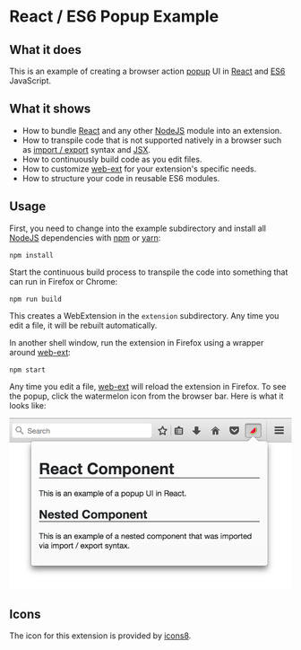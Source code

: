 # React / ES6 Popup Example

## What it does

This is an example of creating a browser action
[popup](https://developer.mozilla.org/en-US/Add-ons/WebExtensions/Add_a_button_to_the_toolbar#Adding_a_popup)
UI in [React][react] and [ES6](http://es6-features.org/) JavaScript.

## What it shows

* How to bundle [React][react] and any other [NodeJS][nodejs] module into an
  extension.
* How to transpile code that is not supported natively in
  a browser such as
  [import / export](https://developer.mozilla.org/en-US/docs/Web/JavaScript/Reference/Statements/import)
  syntax and [JSX](https://facebook.github.io/react/docs/jsx-in-depth.html).
* How to continuously build code as you edit files.
* How to customize [web-ext][web-ext] for your extension's specific needs.
* How to structure your code in reusable ES6 modules.

## Usage

First, you need to change into the example subdirectory and install all
[NodeJS][nodejs] dependencies with [npm](http://npmjs.com/) or
[yarn](https://yarnpkg.com/):

    npm install

Start the continuous build process to transpile the code into something that
can run in Firefox or Chrome:

    npm run build

This creates a WebExtension in the `extension` subdirectory.
Any time you edit a file, it will be rebuilt automatically.

In another shell window, run the extension in Firefox using a wrapper
around [web-ext][web-ext]:

    npm start

Any time you edit a file, [web-ext][web-ext] will reload the extension
in Firefox. To see the popup, click the watermelon icon from the browser bar.
Here is what it looks like:

![popup screenshot](screenshots/popup.png "React popup screenshot")

[react]: https://facebook.github.io/react/
[nodejs]: https://nodejs.org/en/
[web-ext]: https://developer.mozilla.org/en-US/Add-ons/WebExtensions/Getting_started_with_web-ext

## Icons

The icon for this extension is provided by [icons8](https://icons8.com/).
